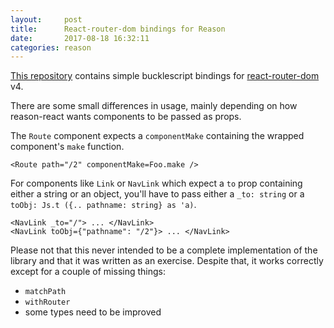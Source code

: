 ```yaml
---
layout:     post
title:      React-router-dom bindings for Reason
date:       2017-08-18 16:32:11
categories: reason
---
```


[This repository](https://github.com/dariooddenino/bs-react-router-dom) contains simple bucklescript bindings for [react-router-dom](https://www.npmjs.com/package/react-router-dom) v4.

There are some small differences in usage, mainly depending on how reason-react wants components to be passed as props.

The `Route` component expects a `componentMake` containing the wrapped component's `make` function.

```
<Route path="/2" componentMake=Foo.make />
```

For components like `Link` or `NavLink` which expect a `to` prop containing either a string or an object, you'll have to pass either a `_to: string` or a `toObj: Js.t ({.. pathname: string} as 'a)`.

```
<NavLink _to="/"> ... </NavLink>
<NavLink toObj={"pathname": "/2"}> ... </NavLink>
```

Please not that this never intended to be a complete implementation of the library and that it was written as an exercise.
Despite that, it works correctly except for a couple of missing things:

- `matchPath`
- `withRouter`
- some types need to be improved